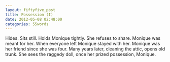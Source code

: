 ```yaml
---
layout: fiftyfive_post
title: Possession (I)
date: 2012-05-08 02:48:00
categories: 55words
---
```


Hides. Sits still. Holds Monique tightly. She refuses to share. Monique was meant for her. When everyone left Monique stayed with her. Monique was her friend since she was four. Many years later, cleaning the attic, opens old trunk. She sees the raggedy doll, once her prized possession, Monique.
